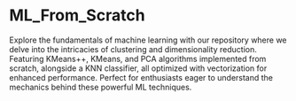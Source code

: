 # ML_From_Scratch
Explore the fundamentals of machine learning with our repository where we delve into the intricacies of clustering and dimensionality reduction. Featuring KMeans++, KMeans, and PCA algorithms implemented from scratch, alongside a KNN classifier, all optimized with vectorization for enhanced performance. Perfect for enthusiasts eager to understand the mechanics behind these powerful ML techniques.
